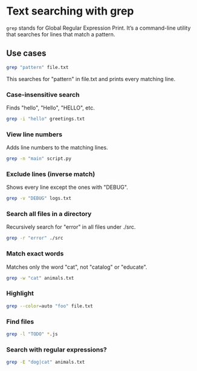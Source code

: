 # Text searching with grep
`grep` stands for Global Regular Expression Print. It’s a command-line utility that searches for lines that match a pattern.

## Use cases
```sh
grep "pattern" file.txt
```

This searches for "pattern" in file.txt and prints every matching line.

### Case-insensitive search

Finds "hello", "Hello", "HELLO", etc.

```sh
grep -i "hello" greetings.txt
```

### View line numbers

Adds line numbers to the matching lines.

```sh
grep -n "main" script.py
```

### Exclude lines (inverse match)
Shows every line except the ones with "DEBUG".
```sh
grep -v "DEBUG" logs.txt
```

### Search all files in a directory
Recursively search for "error" in all files under ./src.
```sh
grep -r "error" ./src
```

### Match exact words

Matches only the word "cat", not "catalog" or "educate".
```sh
grep -w "cat" animals.txt
```

### Highlight 

```sh
grep --color=auto "foo" file.txt
```

### Find files 

```sh
grep -l "TODO" *.js
```

### Search with regular expressions?
```sh
grep -E "dog|cat" animals.txt
```
